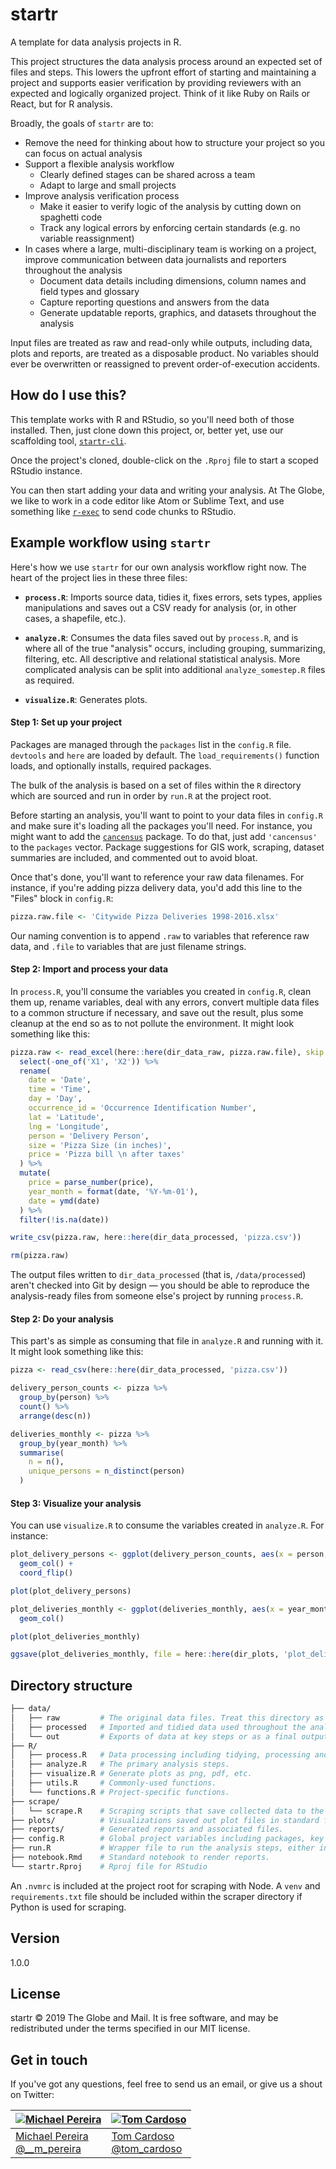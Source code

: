 # startr

A template for data analysis projects in R.

This project structures the data analysis process around an expected set of files and steps. This lowers the upfront effort of starting and maintaining a project and supports easier verification by providing reviewers with an expected and logically organized project. Think of it like Ruby on Rails or React, but for R analysis.

Broadly, the goals of `startr` are to:

* Remove the need for thinking about how to structure your project so you can focus on actual analysis
* Support a flexible analysis workflow
  * Clearly defined stages can be shared across a team
  * Adapt to large and small projects
* Improve analysis verification process
  * Make it easier to verify logic of the analysis by cutting down on spaghetti code
  * Track any logical errors by enforcing certain standards (e.g. no variable reassignment)
* In cases where a large, multi-disciplinary team is working on a project, improve communication between data journalists and reporters throughout the analysis
  * Document data details including dimensions, column names and field types and glossary
  * Capture reporting questions and answers from the data
  * Generate updatable reports, graphics, and datasets throughout the analysis

Input files are treated as raw and read-only while outputs, including data, plots and reports, are treated as a disposable product. No variables should ever be overwritten or reassigned to prevent order-of-execution accidents.


## How do I use this?

This template works with R and RStudio, so you'll need both of those installed. Then, just clone down this project, or, better yet, use our scaffolding tool, [`startr-cli`](https://www.github.com/globeandmail/startr-cli).

Once the project's cloned, double-click on the `.Rproj` file to start a scoped RStudio instance.

You can then start adding your data and writing your analysis. At The Globe, we like to work in a code editor like Atom or Sublime Text, and use something like [`r-exec`](https://atom.io/packages/r-exec) to send code chunks to RStudio.


## Example workflow using `startr`

Here's how we use `startr` for our own analysis workflow right now. The heart of the project lies in these three files:

* **`process.R`**: Imports source data, tidies it, fixes errors, sets types, applies manipulations and saves out a CSV ready for analysis (or, in other cases, a shapefile, etc.).

* **`analyze.R`**: Consumes the data files saved out by `process.R`, and is where all of the true "analysis" occurs, including grouping, summarizing, filtering, etc. All descriptive and relational statistical analysis. More complicated analysis can be split into additional `analyze_somestep.R` files as required.

* **`visualize.R`**: Generates plots.

#### Step 1: Set up your project

Packages are managed through the `packages` list in the `config.R` file. `devtools` and `here` are loaded by default. The `load_requirements()` function loads, and optionally installs, required packages.

The bulk of the analysis is based on a set of files within the `R` directory which are sourced and run in order by `run.R` at the project root.

Before starting an analysis, you'll want to point to your data files in `config.R` and make sure it's loading all the packages you'll need. For instance, you might want to add the [`cancensus`](https://github.com/mountainMath/cancensus) package. To do that, just add `'cancensus'` to the `packages` vector. Package suggestions for GIS work, scraping, dataset summaries are included, and commented out to avoid bloat. 

Once that's done, you'll want to reference your raw data filenames. For instance, if you're adding pizza delivery data, you'd add this line to the "Files" block in `config.R`:

```R
pizza.raw.file <- 'Citywide Pizza Deliveries 1998-2016.xlsx'
```

Our naming convention is to append `.raw` to variables that reference raw data, and `.file` to variables that are just filename strings.

#### Step 2: Import and process your data

In `process.R`, you'll consume the variables you created in `config.R`, clean them up, rename variables, deal with any errors, convert multiple data files to a common structure if necessary, and save out the result, plus some cleanup at the end so as to not pollute the environment. It might look something like this:

```R
pizza.raw <- read_excel(here::here(dir_data_raw, pizza.raw.file), skip = 2) %>%
  select(-one_of('X1', 'X2')) %>%
  rename(
    date = 'Date',
    time = 'Time',
    day = 'Day',
    occurrence_id = 'Occurrence Identification Number',
    lat = 'Latitude',
    lng = 'Longitude',
    person = 'Delivery Person',
    size = 'Pizza Size (in inches)',
    price = 'Pizza bill \n after taxes'
  ) %>%
  mutate(
    price = parse_number(price),
    year_month = format(date, '%Y-%m-01'),
    date = ymd(date)
  ) %>%
  filter(!is.na(date))

write_csv(pizza.raw, here::here(dir_data_processed, 'pizza.csv'))

rm(pizza.raw)
```

The output files written to `dir_data_processed` (that is, `/data/processed`) aren't checked into Git by design — you should be able to reproduce the analysis-ready files from someone else's project by running `process.R`.

#### Step 2: Do your analysis

This part's as simple as consuming that file in `analyze.R` and running with it. It might look something like this:

```R
pizza <- read_csv(here::here(dir_data_processed, 'pizza.csv'))

delivery_person_counts <- pizza %>%
  group_by(person) %>%
  count() %>%
  arrange(desc(n))

deliveries_monthly <- pizza %>%
  group_by(year_month) %>%
  summarise(
    n = n(),
    unique_persons = n_distinct(person)
  )
```

#### Step 3: Visualize your analysis

You can use `visualize.R` to consume the variables created in `analyze.R`. For instance:

```R
plot_delivery_persons <- ggplot(delivery_person_counts, aes(x = person, y = n)) +
  geom_col() +
  coord_flip()

plot(plot_delivery_persons)

plot_deliveries_monthly <- ggplot(deliveries_monthly, aes(x = year_month, y = n)) +
  geom_col()

plot(plot_deliveries_monthly)

ggsave(plot_deliveries_monthly, file = here::here(dir_plots, 'plot_deliveries_monthly.png'), width = 6.5, height = 6.5)
```

## Directory structure

```bash
├── data/
│   ├── raw         # The original data files. Treat this directory as read-only.
│   ├── processed   # Imported and tidied data used throughout the analysis.
│   └── out         # Exports of data at key steps or as a final output.
├── R/
│   ├── process.R   # Data processing including tidying, processing and manupulation.
│   ├── analyze.R   # The primary analysis steps.
│   ├── visualize.R # Generate plots as png, pdf, etc.
│   ├── utils.R     # Commonly-used functions.
│   └── functions.R # Project-specific functions.
├── scrape/
│   └── scrape.R    # Scraping scripts that save collected data to the `/data/raw/` directory.
├── plots/          # Visualizations saved out plot files in standard formats.
├── reports/        # Generated reports and associated files.
├── config.R        # Global project variables including packages, key project paths and data sources.
├── run.R           # Wrapper file to run the analysis steps, either inline or sourced from component R files.
├── notebook.Rmd    # Standard notebook to render reports.
└── startr.Rproj    # Rproj file for RStudio
```

An `.nvmrc` is included at the project root for scraping with Node. A `venv` and `requirements.txt` file should be included within the scraper directory if Python is used for scraping.

## Version

1.0.0

## License

startr © 2019 The Globe and Mail. It is free software, and may be redistributed under the terms specified in our MIT license.

## Get in touch

If you've got any questions, feel free to send us an email, or give us a shout on Twitter:

[![Michael Pereira](https://avatars0.githubusercontent.com/u/212666?v=3&s=200)](https://github.com/monkeycycle)| [![Tom Cardoso](https://avatars0.githubusercontent.com/u/2408118?v=3&s=200)](https://github.com/tomcardoso)
---|---
[Michael Pereira](mailto:mpereira@globeandmail.com) <br> [@__m_pereira](https://www.twitter.com/__m_pereira) | [Tom Cardoso](mailto:tcardoso@globeandmail.com) <br> [@tom_cardoso](https://www.twitter.com/tom_cardoso)
